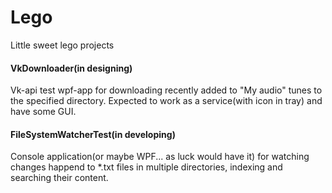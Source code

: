 # Lego
Little sweet lego projects




#### VkDownloader(in designing)

Vk-api test wpf-app for downloading recently added to "My audio" tunes to the specified directory. Expected to work as a service(with icon in tray) and have some GUI.

#### FileSystemWatcherTest(in developing)

Console application(or maybe WPF... as luck would have it) for watching changes happend to *.txt files in multiple directories, indexing and searching their content. 
